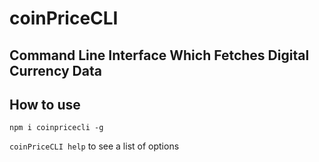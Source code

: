 # coinPriceCLI

## Command Line Interface Which Fetches Digital Currency Data

## How to use

`npm i coinpricecli -g`

`coinPriceCLI help` to see a list of options
